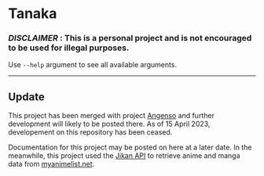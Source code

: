 # Tanaka

### *DISCLAIMER* : This is a personal project and is not encouraged to be used for illegal purposes.

Use `--help` argument to see all available arguments.

___
## Update
This project has been merged with project [Angenso](https://github.com/amen-wondwosen/Angenso) and further development will likely to be posted there.
As of 15 April 2023, developement on this repository has been ceased.

Documentation for this project may be posted on here at a later date. In the meanwhile, this project used the [Jikan API](https://jikan.moe) to retrieve anime and manga data from [myanimelist.net](https://myanimelist.net).
